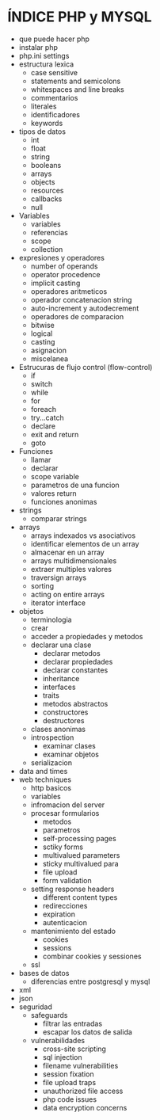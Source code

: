 # ÍNDICE PHP y MYSQL

- que puede hacer php
- instalar php
- php.ini settings
- estructura lexica
  - case sensitive
  - statements and semicolons
  - whitespaces and line breaks
  - commentarios
  - literales
  - identificadores
  - keywords
- tipos de datos
  - int
  - float
  - string
  - booleans
  - arrays
  - objects
  - resources
  - callbacks
  - null
- Variables
  - variables
  - referencias
  - scope
  - collection
- expresiones y operadores
  - number of operands
  - operator procedence
  - implicit casting
  - operadores aritmeticos
  - operador concatenacion string
  - auto-increment y autodecrement
  - operadores de comparacion
  - bitwise
  - logical
  - casting
  - asignacion
  - miscelanea
- Estrucuras de flujo control (flow-control)
  - if
  - switch
  - while
  - for
  - foreach
  - try...catch
  - declare
  - exit and return
  - goto
- Funciones
  - llamar
  - declarar
  - scope variable
  - parametros de una funcion
  - valores return
  - funciones anonimas
- strings
  - comparar strings
- arrays
  - arrays indexados vs asociativos
  - identificar elementos de un array
  - almacenar en un array
  - arrays multidimensionales
  - extraer multiples valores
  - traversign arrays
  - sorting
  - acting on entire arrays
  - iterator interface
- objetos
  - terminologia
  - crear
  - acceder a propiedades y metodos
  - declarar una clase
    - declarar metodos
    - declarar propiedades
    - declarar constantes
    - inheritance
    - interfaces
    - traits
    - metodos abstractos
    - constructores
    - destructores
  - clases anonimas
  - introspection
    - examinar clases
    - examinar objetos
  - serializacion
- data and times
- web techniques
  - http basicos
  - variables
  - infromacion del server
  - procesar formularios
    - metodos
    - parametros
    - self-processing pages
    - sctiky forms
    - multivalued parameters
    - sticky multivalued para
    - file upload
    - form validation
  - setting response headers
    - different content types
    - redirecciones
    - expiration
    - autenticacion
  - mantenimiento del estado
    - cookies
    - sessions
    - combinar cookies y sessiones
  - ssl
- bases de datos
  - diferencias entre postgresql y mysql
- xml
- json
- seguridad
  - safeguards
    - filtrar las entradas
    - escapar los datos de salida
  - vulnerabilidades
    - cross-site scripting
    - sql injection
    - filename vulnerabilities
    - session fixation
    - file upload traps
    - unauthorized file access
    - php code issues
    - data encryption concerns